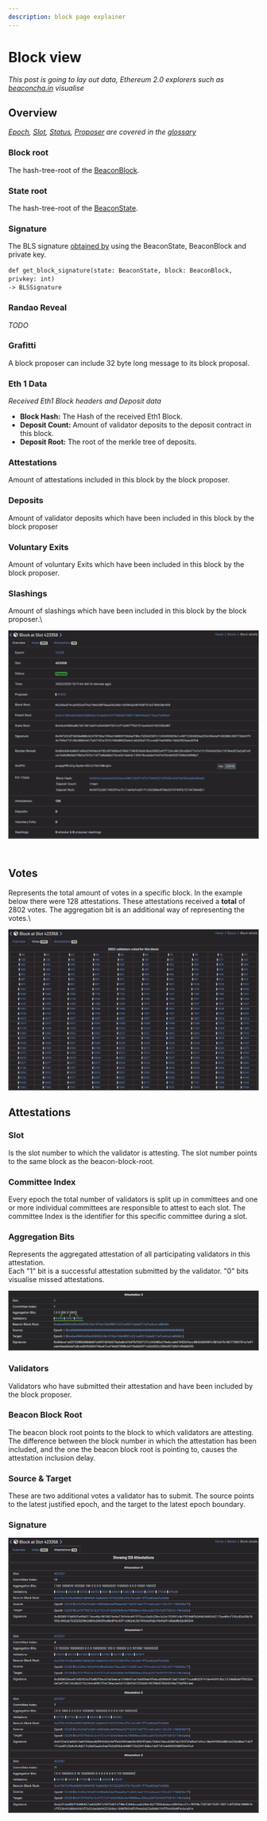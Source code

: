 ```yaml
---
description: block page explainer
---
```


# Block view

_This post is going to lay out data, Ethereum 2.0 explorers such as_ [_beaconcha.in_](https://beaconcha.in/) _visualise_

## Overview

[_Epoch_](https://kb.beaconcha.in/glossary#epoch)_,_ [_Slot_](https://i.imgur.com/y8tVVUr.png)_,_ [_Status_](https://kb.beaconcha.in/glossary#validator-lifecycle)_,_ [_Proposer_](https://kb.beaconcha.in/glossary#validator-lifecycle) _are covered in the_ [_glossary_](https://kb.beaconcha.in/glossary)

### Block root

The hash-tree-root of the [BeaconBlock](https://github.com/ethereum/eth2.0-specs/blob/dev/specs/phase0/beacon-chain.md#beaconblock).

### State root

The hash-tree-root of the [BeaconState](https://github.com/ethereum/eth2.0-specs/blob/dev/specs/phase0/beacon-chain.md#beacon-state).

### Signature

The BLS signature [obtained by](https://github.com/ethereum/eth2.0-specs/blob/dev/specs/phase0/validator.md#packaging-into-a-signedbeaconblock) using the BeaconState, BeaconBlock and private key.

`def get_block_signature(state: BeaconState, block: BeaconBlock, privkey: int)` \
`-> BLSSignature`

### Randao Reveal

_TODO_

### Grafitti

A block proposer can include 32 byte long message to its block proposal.

### Eth 1 Data

_Received Eth1 Block headers and Deposit data_&#x20;

* **Block Hash:** The Hash of the received Eth1 Block.
* **Deposit Count:** Amount of validator deposits to the deposit contract in this block.
* **Deposit Root:** The root of the merkle tree of deposits.

### Attestations

Amount of attestations included in this block by the block proposer.

### Deposits

Amount of validator deposits which have been included in this block by the block proposer

### Voluntary Exits

Amount of voluntary Exits which have been included in this block by the block proposer.

### Slashings

Amount of slashings which have been included in this block by the block proposer.\


![](<../.gitbook/assets/image (151).png>)

\
Votes
-----

Represents the total amount of votes in a specific block. In the example below there were 128 attestations. These attestations received a **total** of 2802 votes. The aggregation bit is an additional way of representing the votes.\


![](<../.gitbook/assets/image (156).png>)

## Attestations

### Slot

Is the slot number to which the validator is attesting. The slot number points to the same block as the beacon-block-root.

### Committee Index

Every epoch the total number of validators is split up in committees and one or more individual committees are responsible to attest to each slot. The committee Index is the identifier for this specific committee during a slot.

### Aggregation Bits

Represents the aggregated attestation of all participating validators in this attestation.\
Each "1" bit is a successful attestation submitted by the validator. "0" bits visualise missed attestations.

![](<../.gitbook/assets/image (191).png>)

### Validators

Validators who have submitted their attestation and have been included by the block proposer.

### Beacon Block Root

The beacon block root points to the block to which validators are attesting. The difference between the block number in which the attestation has been included, and the one the beacon block root is pointing to, causes the attestation inclusion delay.

### Source & Target

These are two additional votes a validator has to submit. The source points to the latest justified epoch, and the target to the latest epoch boundary.

### Signature

![](<../.gitbook/assets/image (168).png>)
